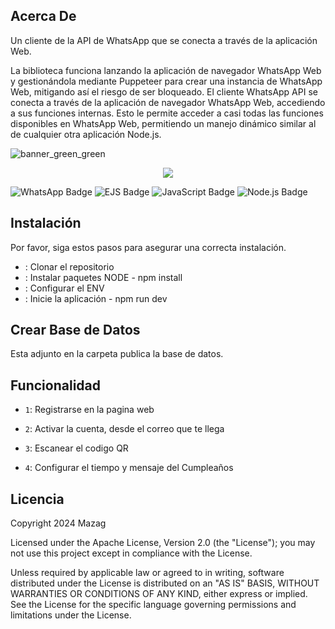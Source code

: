 ## Acerca De
Un cliente de la API de WhatsApp que se conecta a través de la aplicación Web.

La biblioteca funciona lanzando la aplicación de navegador WhatsApp Web y gestionándola mediante Puppeteer para crear una instancia de WhatsApp Web, mitigando así el riesgo de ser bloqueado. El cliente WhatsApp API se conecta a través de la aplicación de navegador WhatsApp Web, accediendo a sus funciones internas. Esto le permite acceder a casi todas las funciones disponibles en WhatsApp Web, permitiendo un manejo dinámico similar al de cualquier otra aplicación Node.js.

![banner_green_green](https://github.com/user-attachments/assets/d34540bc-f519-44fc-bf51-f7a818dd363f)

<p align="center">
    <img src="https://img.shields.io/badge/STATUS-EN%20DESAROLLO-green">
</p>

![WhatsApp Badge](https://img.shields.io/badge/WhatsApp-25D366?logo=whatsapp&logoColor=fff&style=flat)
![EJS Badge](https://img.shields.io/badge/EJS-B4CA65?logo=ejs&logoColor=fff&style=flat)
![JavaScript Badge](https://img.shields.io/badge/JavaScript-F7DF1E?logo=javascript&logoColor=000&style=flat)
![Node.js Badge](https://img.shields.io/badge/Node.js-5FA04E?logo=nodedotjs&logoColor=fff&style=flat)

## Instalación
Por favor, siga estos pasos para asegurar una correcta instalación.

- : Clonar el repositorio
- : Instalar paquetes NODE - npm install
- : Configurar el ENV
- : Inicie la aplicación - npm run dev

## Crear Base de Datos
Esta adjunto en la carpeta publica la base de datos.

## Funcionalidad

- `1`: Registrarse en la pagina web
- `2`: Activar la cuenta, desde el correo que te llega
- `3`: Escanear el codigo QR



- `4`: Configurar el tiempo y mensaje del Cumpleaños

## Licencia
Copyright 2024 Mazag

Licensed under the Apache License, Version 2.0 (the "License");
you may not use this project except in compliance with the License.

Unless required by applicable law or agreed to in writing, software
distributed under the License is distributed on an "AS IS" BASIS,
WITHOUT WARRANTIES OR CONDITIONS OF ANY KIND, either express or implied.
See the License for the specific language governing permissions and
limitations under the License.
